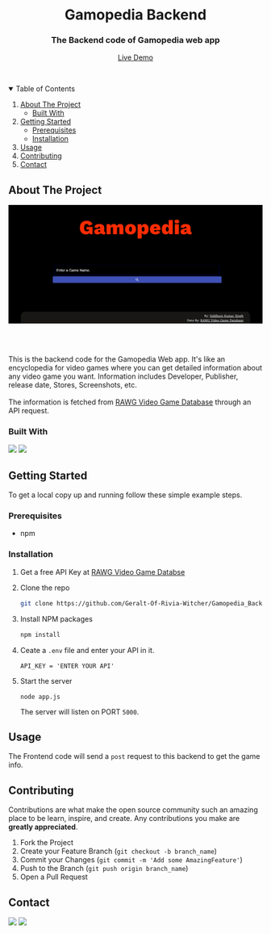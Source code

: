 <p align="center">
  <h1 align="center">Gamopedia Backend</h1>

  <p align="center">
    <h3 align="center">The Backend code of Gamopedia web app</h3>
    <p align="center" >
      <a href="https://gamopedia.herokuapp.com/">Live Demo</a>
    </p>
    <br />
  </p>
</p>



<!-- TABLE OF CONTENTS -->
<details open="open">
  <summary>Table of Contents</summary>
  <ol>
    <li>
      <a href="#about-the-project">About The Project</a>
      <ul>
        <li><a href="#built-with">Built With</a></li>
      </ul>
    </li>
    <li>
      <a href="#getting-started">Getting Started</a>
      <ul>
        <li><a href="#prerequisites">Prerequisites</a></li>
        <li><a href="#installation">Installation</a></li>
      </ul>
    </li>
    <li><a href="#usage">Usage</a></li>
    <li><a href="#contributing">Contributing</a></li>
    <li><a href="#contact">Contact</a></li>
  </ol>
</details>



<!-- ABOUT THE PROJECT -->
## About The Project
<p  align="center">
  <img align="center" src="https://github.com/Geralt-Of-Rivia-Witcher/Gamopedia_Backend/blob/master/images/screenshot.PNG">
</p>
<br />
<br />

This is the backend code for the Gamopedia Web app. It's like an encyclopedia for video games where you can get detailed information about any video game you want. Information includes Developer, Publisher, release date, Stores, Screenshots, etc.
<br />
<br />
The information is fetched from <a href="https://rawg.io/apidocs">RAWG Video Game Database</a> through an API request.

### Built With
[<img src="https://img.shields.io/badge/Node.js-43853D?style=for-the-badge&logo=node-dot-js&logoColor=white">](https://nodejs.org/en/)
[<img src="https://img.shields.io/badge/Express.js-000000?style=for-the-badge&logo=express&logoColor=white">](https://expressjs.com/)
<br />


<!-- GETTING STARTED -->
## Getting Started

To get a local copy up and running follow these simple example steps.

### Prerequisites

* npm

### Installation

1. Get a free API Key at [RAWG Video Game Databse](https://rawg.io/login?forward=developer)

2. Clone the repo
   ```sh
   git clone https://github.com/Geralt-Of-Rivia-Witcher/Gamopedia_Backend
   ```
3. Install NPM packages
   ```sh
   npm install
   ```
4. Ceate a `.env` file and enter your API in it.
   ```JS
   API_KEY = 'ENTER YOUR API'
   ```
5. Start the server
   ```JS
   node app.js
   ```
   The server will listen on PORT `5000`.



<!-- USAGE EXAMPLES -->
## Usage

The Frontend code will send a `post` request to this backend to get the game info.



<!-- CONTRIBUTING -->
## Contributing

Contributions are what make the open source community such an amazing place to be learn, inspire, and create. Any contributions you make are **greatly appreciated**.

1. Fork the Project
2. Create your Feature Branch (`git checkout -b branch_name`)
3. Commit your Changes (`git commit -m 'Add some AmazingFeature'`)
4. Push to the Branch (`git push origin branch_name`)
5. Open a Pull Request



<!-- CONTACT -->
## Contact

[<img src="https://img.shields.io/badge/LinkedIn-0077B5?style=for-the-badge&logo=linkedin&logoColor=white">](https://www.linkedin.com/in/siddhant-kumar-singh-/) [<img src="https://img.shields.io/badge/Gmail-D14836?style=for-the-badge&logo=gmail&logoColor=white"></img>](mailto:singhsiddhantkumar@gmail.com)
